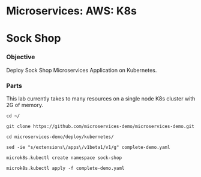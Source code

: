 # Microservices: AWS: K8s
# Sock Shop

### Objective

Deploy Sock Shop Microservices Application on Kubernetes.

### Parts


This lab currently takes to many resources on a single node K8s cluster with 2G of memory.


~~~shell
cd ~/
~~~

~~~shell
git clone https://github.com/microservices-demo/microservices-demo.git
~~~

~~~shell
cd microservices-demo/deploy/kubernetes/
~~~

~~~shell
sed -ie "s/extensions\/apps\/v1beta1/v1/g" complete-demo.yaml
~~~

~~~shell
microk8s.kubectl create namespace sock-shop
~~~



~~~shell
microk8s.kubectl apply -f complete-demo.yaml
~~~
